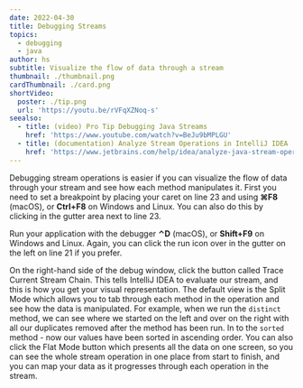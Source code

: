 ```yaml
---
date: 2022-04-30
title: Debugging Streams
topics:
  - debugging
  - java
author: hs
subtitle: Visualize the flow of data through a stream
thumbnail: ./thumbnail.png
cardThumbnail: ./card.png
shortVideo:
  poster: ./tip.png
  url: 'https://youtu.be/rVFqXZNoq-s'
seealso:
  - title: (video) Pro Tip Debugging Java Streams
    href: 'https://www.youtube.com/watch?v=BeJu9bMPLGU'
  - title: (documentation) Analyze Stream Operations in IntelliJ IDEA
    href: 'https://www.jetbrains.com/help/idea/analyze-java-stream-operations.html'
---
```


Debugging stream operations is easier if you can visualize the flow of data
through your stream and see how each method manipulates it. First you need to
set a breakpoint by placing your caret on line 23 and using **⌘F8** (macOS),
or **Ctrl+F8** on Windows and Linux. You can also do this by clicking in the
gutter area next to line 23.

Run your application with the debugger **⌃D** (macOS), or **Shift+F9** on
Windows and Linux. Again, you can click the run icon over in the gutter on the
left on line 21 if you prefer.

On the right-hand side of the debug window, click the button called Trace Current Stream Chain. This tells IntelliJ IDEA
to evaluate our stream, and this is how you get your visual representation. The default view is the Split Mode which
allows you to tab through each method in the operation and see how the data is manipulated. For example, when we run
the `distinct` method, we can see where we started on the left and over on the right with all our duplicates removed
after the method has been run. In to the `sorted` method - now our values have been sorted in ascending order. You can
also click the Flat Mode button which presents all the data on one screen, so you can see the whole stream operation in
one place from start to finish, and you can map your data as it progresses through each operation in the stream.  
